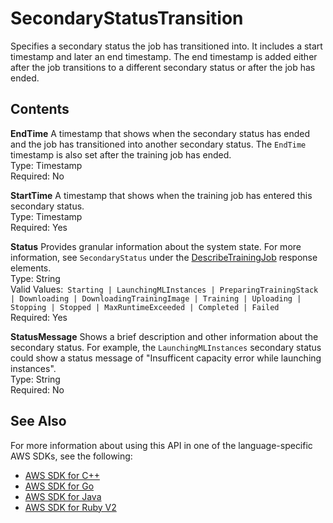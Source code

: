 # SecondaryStatusTransition<a name="API_SecondaryStatusTransition"></a>

Specifies a secondary status the job has transitioned into\. It includes a start timestamp and later an end timestamp\. The end timestamp is added either after the job transitions to a different secondary status or after the job has ended\.

## Contents<a name="API_SecondaryStatusTransition_Contents"></a>

 **EndTime**   <a name="SageMaker-Type-SecondaryStatusTransition-EndTime"></a>
A timestamp that shows when the secondary status has ended and the job has transitioned into another secondary status\. The `EndTime` timestamp is also set after the training job has ended\.  
Type: Timestamp  
Required: No

 **StartTime**   <a name="SageMaker-Type-SecondaryStatusTransition-StartTime"></a>
A timestamp that shows when the training job has entered this secondary status\.  
Type: Timestamp  
Required: Yes

 **Status**   <a name="SageMaker-Type-SecondaryStatusTransition-Status"></a>
Provides granular information about the system state\. For more information, see `SecondaryStatus` under the [DescribeTrainingJob](API_DescribeTrainingJob.md) response elements\.  
Type: String  
Valid Values:` Starting | LaunchingMLInstances | PreparingTrainingStack | Downloading | DownloadingTrainingImage | Training | Uploading | Stopping | Stopped | MaxRuntimeExceeded | Completed | Failed`   
Required: Yes

 **StatusMessage**   <a name="SageMaker-Type-SecondaryStatusTransition-StatusMessage"></a>
Shows a brief description and other information about the secondary status\. For example, the `LaunchingMLInstances` secondary status could show a status message of "Insufficent capacity error while launching instances"\.  
Type: String  
Required: No

## See Also<a name="API_SecondaryStatusTransition_SeeAlso"></a>

For more information about using this API in one of the language\-specific AWS SDKs, see the following:
+  [AWS SDK for C\+\+](https://docs.aws.amazon.com/goto/SdkForCpp/sagemaker-2017-07-24/SecondaryStatusTransition) 
+  [AWS SDK for Go](https://docs.aws.amazon.com/goto/SdkForGoV1/sagemaker-2017-07-24/SecondaryStatusTransition) 
+  [AWS SDK for Java](https://docs.aws.amazon.com/goto/SdkForJava/sagemaker-2017-07-24/SecondaryStatusTransition) 
+  [AWS SDK for Ruby V2](https://docs.aws.amazon.com/goto/SdkForRubyV2/sagemaker-2017-07-24/SecondaryStatusTransition) 